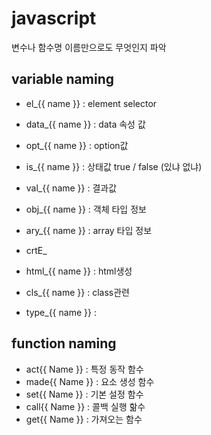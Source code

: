 # javascript
변수나 함수명 이름만으로도 무엇인지 파악

## variable naming
- el_{{ name }}   : element selector 

- data_{{ name }} : data 속성 값
- opt_{{ name }}  : option값
- is_{{ name }}   : 상태값 true / false (있냐 없냐)

- val_{{ name }}  : 결과값

- obj_{{ name }}  : 객체 타입 정보
- ary_{{ name }}  : array 타입 정보

- crtE_
- html_{{ name }} : html생성
- cls_{{ name }}  : class관련
- type_{{ name }} :

## function naming
- act{{ Name }}   : 특정 동작 함수
- made{{ Name }}  : 요소 생성 함수
- set{{ Name }}   : 기본 설정 함수
- call{{ Name }}  : 콜백 실행 핢수
- get{{ Name }}   : 가져오는 함수



